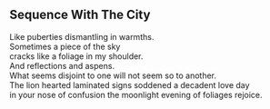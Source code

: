 Sequence With The City
----------------------
Like puberties dismantling in warmths.  
Sometimes a piece of the sky  
cracks like a foliage in my shoulder.  
And reflections and aspens.  
What seems disjoint to one will not seem so to another.  
The lion hearted laminated signs soddened a decadent love day  
in your nose of confusion the moonlight evening of foliages rejoice.  
